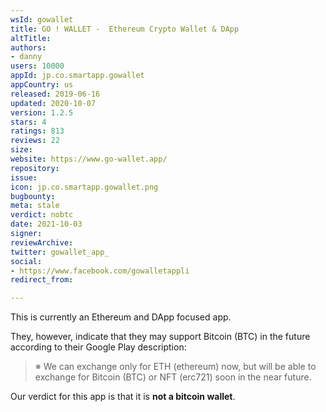 ```yaml
---
wsId: gowallet
title: GO ! WALLET -  Ethereum Crypto Wallet & DApp
altTitle: 
authors:
- danny
users: 10000
appId: jp.co.smartapp.gowallet
appCountry: us
released: 2019-06-16
updated: 2020-10-07
version: 1.2.5
stars: 4
ratings: 813
reviews: 22
size: 
website: https://www.go-wallet.app/
repository: 
issue: 
icon: jp.co.smartapp.gowallet.png
bugbounty: 
meta: stale
verdict: nobtc
date: 2021-10-03
signer: 
reviewArchive: 
twitter: gowallet_app_
social:
- https://www.facebook.com/gowalletappli
redirect_from: 

---
```


This is currently an Ethereum and DApp focused app. 

They, however, indicate that they may support Bitcoin (BTC) in the future according to their Google Play description:

> ※ We can exchange only for ETH (ethereum) now, but will be able to exchange for Bitcoin (BTC) or NFT (erc721) soon in the near future.

Our verdict for this app is that it is **not a bitcoin wallet**.